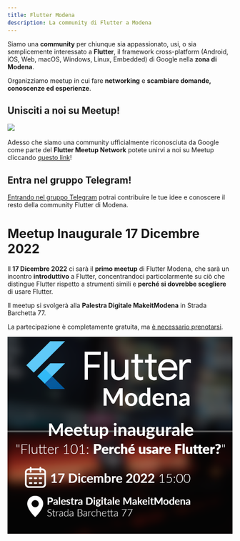 ```yaml
---
title: Flutter Modena
description: La community di Flutter a Modena
---
```


Siamo una **community** per chiunque sia appassionato, usi, o sia semplicemente interessato a **Flutter**, il framework cross-platform (Android, iOS, Web, macOS, Windows, Linux, Embedded) di Google nella **zona di Modena**.

Organizziamo meetup in cui fare **networking** e **scambiare domande, conoscenze ed esperienze**.

## Unisciti a noi su Meetup!

![](https://www.meetup.com/mu_static/en-US/logo--script.004ada05.svg)

Adesso che siamo una community ufficialmente riconosciuta da Google come parte del **Flutter Meetup Network** potete unirvi a noi su Meetup cliccando [questo link](https://www.meetup.com/flutter-modena/)!

## Entra nel gruppo Telegram!

[Entrando nel gruppo Telegram](https://t.me/fluttermodena) potrai contribuire le tue idee e conoscere il resto della community Flutter di Modena.

# Meetup Inaugurale 17 Dicembre 2022

Il **17 Dicembre 2022** ci sarà il **primo meetup** di Flutter Modena, che sarà un incontro **introduttivo** a Flutter, concentrandoci particolarmente su ciò che distingue Flutter rispetto a strumenti simili e **perché si dovrebbe scegliere** di usare Flutter.

Il meetup si svolgerà alla **Palestra Digitale MakeitModena** in Strada Barchetta 77.

La partecipazione è completamente gratuita, ma [è necessario prenotarsi](https://www.eventbrite.it/e/biglietti-flutter-modena-476746450467).

[![](locandina171222.png)](https://www.eventbrite.it/e/biglietti-flutter-modena-476746450467)
